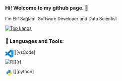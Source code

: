 ### Hi! Welcome to my github page. 👋
I'm Elif Sağlam. Software Developer and Data Scientist 
<!--
**ElifSaglam/ElifSaglam** is a ✨ _special_ ✨ repository because its `README.md` (this file) appears on your GitHub profile.

Here are some ideas to get you started:

- 🔭 I’m currently working on ...
- 🌱 I’m currently learning ...
- 👯 I’m looking to collaborate on ...
- 🤔 I’m looking for help with ...
- 💬 Ask me about ...
- 📫 How to reach me: ...
- 😄 Pronouns: ...
- ⚡ Fun fact: ...
-->

[![Top Langs](https://github-readme-stats.vercel.app/api/top-langs/?username=ElifSaglam&layout=compact)](https://github.com/anuraghazra/github-readme-stats)


### 🔧 Languages and Tools:

[<img align="left" alt="Visual Studio Code" width="26px" src="https://raw.githubusercontent.com/github/explore/80688e429a7d4ef2fca1e82350fe8e3517d3494d/topics/visual-studio-code/visual-studio-code.png" />][vsCode]

[<img align="left" alt="R" width="26px" src="https://png2.cleanpng.com/sh/717ef231c613b3d000b19af1a73e148a/L0KzQYm3UsE5N6twfZH0aYP2gLBuTgJ0fKZpgdG2bXHmf8S0gBxqeF5miuY2cj24cYmCgsNlaWQ2UdcDMD64Q4a8VMY4QGI6SaoEN0O8QYW5UMM0NqFzf3==/kisspng-rstudio-macos-clip-art-r-5a89b3da319e80.5355467815189739142033.png" />][r]

[<img align="left" alt="Python" width="26px" src="https://raw.githubusercontent.com/github/explore/cebd63002168a05a6a642f309227eefeccd92950/topics/python/python.png" />][python]
